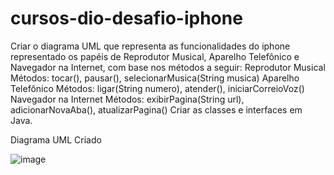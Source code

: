 # cursos-dio-desafio-iphone

Criar o diagrama UML que representa as funcionalidades do iphone representado os papéis de Reprodutor Musical, Aparelho Telefônico e Navegador na Internet, com base nos métodos a seguir:
  Reprodutor Musical
    Métodos: tocar(), pausar(), selecionarMusica(String musica)
  Aparelho Telefônico
    Métodos: ligar(String numero), atender(), iniciarCorreioVoz()
  Navegador na Internet
    Métodos: exibirPagina(String url), adicionarNovaAba(), atualizarPagina()
Criar as classes e interfaces em Java.

Diagrama UML Criado

![image](https://github.com/user-attachments/assets/7669dd38-fb28-4edd-b6ab-5da54e321c30)
